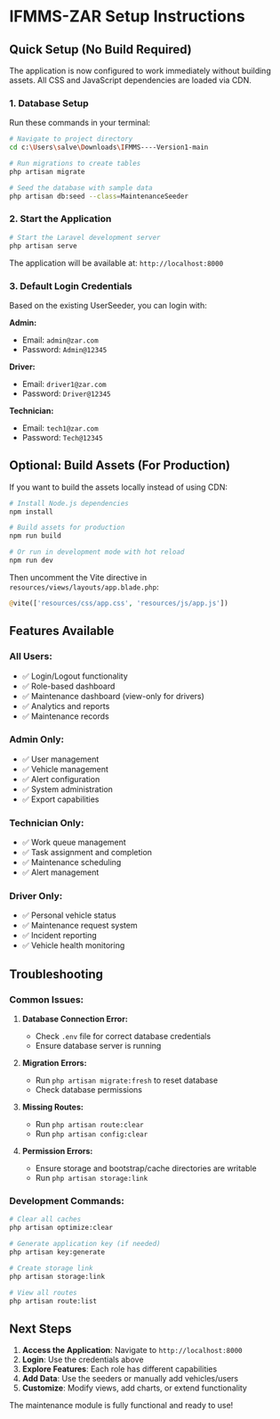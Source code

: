 # IFMMS-ZAR Setup Instructions

## Quick Setup (No Build Required)

The application is now configured to work immediately without building assets. All CSS and JavaScript dependencies are loaded via CDN.

### 1. Database Setup

Run these commands in your terminal:

```bash
# Navigate to project directory
cd c:\Users\salve\Downloads\IFMMS----Version1-main

# Run migrations to create tables
php artisan migrate

# Seed the database with sample data
php artisan db:seed --class=MaintenanceSeeder
```

### 2. Start the Application

```bash
# Start the Laravel development server
php artisan serve
```

The application will be available at: `http://localhost:8000`

### 3. Default Login Credentials

Based on the existing UserSeeder, you can login with:

**Admin:**
- Email: `admin@zar.com`
- Password: `Admin@12345`

**Driver:**
- Email: `driver1@zar.com`
- Password: `Driver@12345`

**Technician:**
- Email: `tech1@zar.com`
- Password: `Tech@12345`

## Optional: Build Assets (For Production)

If you want to build the assets locally instead of using CDN:

```bash
# Install Node.js dependencies
npm install

# Build assets for production
npm run build

# Or run in development mode with hot reload
npm run dev
```

Then uncomment the Vite directive in `resources/views/layouts/app.blade.php`:
```php
@vite(['resources/css/app.css', 'resources/js/app.js'])
```

## Features Available

### All Users:
- ✅ Login/Logout functionality
- ✅ Role-based dashboard
- ✅ Maintenance dashboard (view-only for drivers)
- ✅ Analytics and reports
- ✅ Maintenance records

### Admin Only:
- ✅ User management
- ✅ Vehicle management
- ✅ Alert configuration
- ✅ System administration
- ✅ Export capabilities

### Technician Only:
- ✅ Work queue management
- ✅ Task assignment and completion
- ✅ Maintenance scheduling
- ✅ Alert management

### Driver Only:
- ✅ Personal vehicle status
- ✅ Maintenance request system
- ✅ Incident reporting
- ✅ Vehicle health monitoring

## Troubleshooting

### Common Issues:

1. **Database Connection Error:**
   - Check `.env` file for correct database credentials
   - Ensure database server is running

2. **Migration Errors:**
   - Run `php artisan migrate:fresh` to reset database
   - Check database permissions

3. **Missing Routes:**
   - Run `php artisan route:clear`
   - Run `php artisan config:clear`

4. **Permission Errors:**
   - Ensure storage and bootstrap/cache directories are writable
   - Run `php artisan storage:link`

### Development Commands:

```bash
# Clear all caches
php artisan optimize:clear

# Generate application key (if needed)
php artisan key:generate

# Create storage link
php artisan storage:link

# View all routes
php artisan route:list
```

## Next Steps

1. **Access the Application**: Navigate to `http://localhost:8000`
2. **Login**: Use the credentials above
3. **Explore Features**: Each role has different capabilities
4. **Add Data**: Use the seeders or manually add vehicles/users
5. **Customize**: Modify views, add charts, or extend functionality

The maintenance module is fully functional and ready to use!






